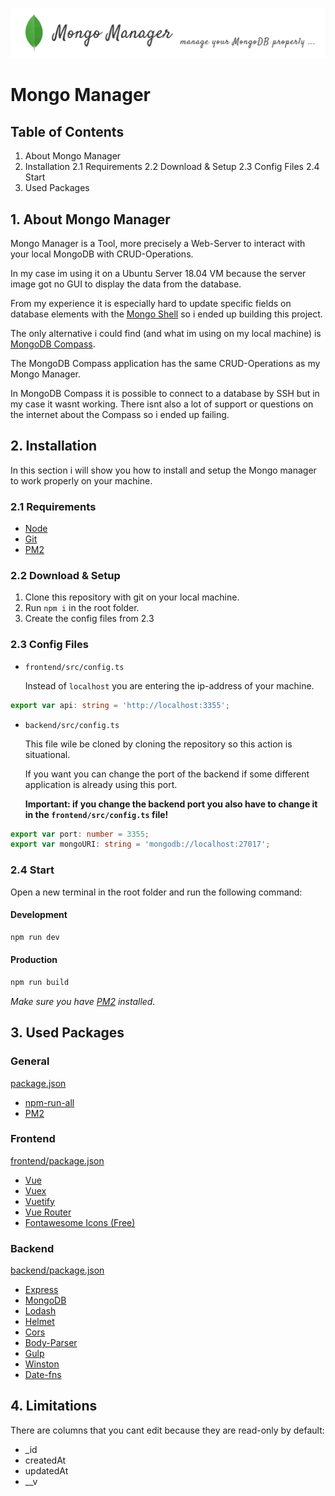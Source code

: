 ![Banner](/docs/mongo-manager-banner.png)

# Mongo Manager

## Table of Contents

1. About Mongo Manager
2. Installation
   2.1 Requirements
   2.2 Download & Setup
   2.3 Config Files
   2.4 Start
3. Used Packages

## 1. About Mongo Manager

Mongo Manager is a Tool, more precisely a Web-Server to interact with your local MongoDB with CRUD-Operations.

In my case im using it on a Ubuntu Server 18.04 VM because the server image got no GUI to display the data from the database.

From my experience it is especially hard to update specific fields on database elements with the [Mongo Shell](https://docs.mongodb.com/manual/reference/program/mongo/) so i ended up building this project.

The only alternative i could find (and what im using on my local machine) is [MongoDB Compass](https://www.mongodb.com/try/download/compass).

The MongoDB Compass application has the same CRUD-Operations as my Mongo Manager.

In MongoDB Compass it is possible to connect to a database by SSH but in my case it wasnt working. There isnt also a lot of support or questions on the internet about the Compass so i ended up failing.

## 2. Installation

In this section i will show you how to install and setup the Mongo manager to work properly on your machine.

### 2.1 Requirements

- [Node](https://nodejs.org/en/download/)
- [Git](https://git-scm.com/downloads)
- [PM2](https://pm2.keymetrics.io/)

### 2.2 Download & Setup

1.  Clone this repository with git on your local machine.
2.  Run `npm i` in the root folder.
3.  Create the config files from 2.3

### 2.3 Config Files

- `frontend/src/config.ts`

  Instead of `localhost` you are entering the ip-address of your machine.

```ts
export var api: string = 'http://localhost:3355';
```

- `backend/src/config.ts`

  This file wile be cloned by cloning the repository so this action is situational.

  If you want you can change the port of the backend if some different application is already using this port.

  **Important: if you change the backend port you also have to change it in the `frontend/src/config.ts` file!**

```ts
export var port: number = 3355;
export var mongoURI: string = 'mongodb://localhost:27017';
```

### 2.4 Start

Open a new terminal in the root folder and run the following command:

#### Development

```bash
npm run dev
```

#### Production

```bash
npm run build
```

*Make sure you have [PM2](https://pm2.keymetrics.io/) installed.*

## 3. Used Packages

### General

[package.json](./package.json)

 - [npm-run-all](https://www.npmjs.com/package/npm-run-all)
 - [PM2](https://www.npmjs.com/package/pm2)

### Frontend

[frontend/package.json](frontend/package.json)

 - [Vue](https://www.npmjs.com/package/vue)
 - [Vuex](https://www.npmjs.com/package/vuex)
 - [Vuetify](https://vuetifyjs.com/en/)
 - [Vue Router](https://router.vuejs.org/)
 - [Fontawesome Icons (Free)](https://fontawesome.com/v5.15/icons?d=gallery&m=free)

### Backend

[backend/package.json](backend/package.json)

 - [Express](https://expressjs.com/de/)
 - [MongoDB](https://www.npmjs.com/package/mongodb)
 - [Lodash](https://www.npmjs.com/package/lodash)
 - [Helmet](https://www.npmjs.com/package/helmet)
 - [Cors](https://www.npmjs.com/package/cors)
 - [Body-Parser](https://www.npmjs.com/package/body-parser)
 - [Gulp](https://gulpjs.com/)
 - [Winston](https://www.npmjs.com/package/winston)
 - [Date-fns](https://www.npmjs.com/package/date-fns)

 ## 4. Limitations

 There are columns that you cant edit because they are read-only by default:

  - _id
  - createdAt
  - updatedAt
  - __v